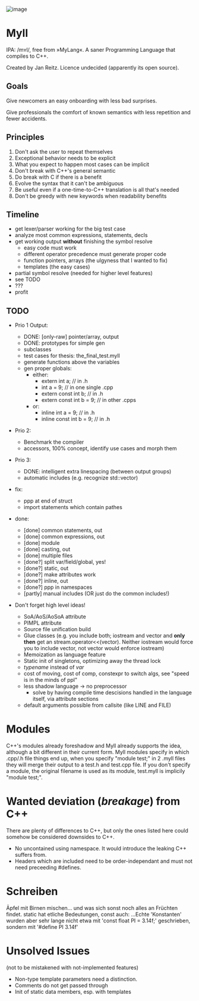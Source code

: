 ![image](https://user-images.githubusercontent.com/634372/146655353-6066d0ac-cf61-4445-abd3-0b3d0e311900.png)

# Myll
IPA: /mʏl/, free from »MyLang«. A saner Programming Language that compiles to C++.

Created by Jan Reitz. Licence undecided (apparently its open source).

## Goals
Give newcomers an easy onboarding with less bad surprises.

Give professionals the comfort of known semantics with less repetition and fewer accidents.

## Principles
1. Don't ask the user to repeat themselves
2. Exceptional behavior needs to be explicit
3. What you expect to happen most cases can be implicit
4. Don't break with C++'s general semantic
5. Do break with C if there is a benefit
6. Evolve the syntax that it can't be ambiguous
7. Be useful even if a one-time-to-C++ translation is all that's needed
8. Don't be greedy with new keywords when readability benefits

## Timeline
- get lexer/parser working for the big test case
- analyze most common expressions, statements, decls
- get working output **without** finishing the symbol resolve
    - easy code must work
    - different operator precedence must generate proper code
    - function pointers, arrays (the ulgyness that I wanted to fix)
    - templates (the easy cases)
- partial symbol resolve (needed for higher level features)
- see TODO
- ???
- profit

## TODO
- Prio 1 Output:
    - DONE: [only-raw] pointer/array, output
    - DONE: prototypes for simple gen
    - subclasses
    - test cases for thesis: the_final_test.myll
    - generate functions above the variables
    - gen proper globals:
        - either:
            - extern int a;             // in .h
            - int a = 9;                // in one single .cpp
            - extern const int b;       // in .h
            - extern const int b = 9;   // in other .cpps
        - or:
            - inline int a = 9;         // in .h
            - inline const int b = 9;   // in .h

- Prio 2:
    - Benchmark the compiler
    - accessors, 100% concept, identify use cases and morph them

- Prio 3:
    - DONE: intelligent extra linespacing (between output groups)
    - automatic includes (e.g. recognize std::vector)

- fix:
    - ppp at end of struct
    - import statements which contain pathes

- done:
    - [done] common statements, out
    - [done] common expressions, out
    - [done] module
    - [done] casting, out
    - [done] multiple files
    - [done?] split var/field/global, yes!
    - [done?] static, out
    - [done?] make attributes work
    - [done?] inline, out
    - [done?] ppp in namespaces
    - [partly] manual includes (OR just do the common includes!)

- Don't forget high level ideas!
    - SoA/AoS/AoSoA attribute
    - PIMPL attribute
    - Source file unification build
    - Glue classes (e.g. you include both; iostream and vector and **only then** get an stream.operator<<(vector). Neither iostream would force you to include vector, not vector would enforce iostream)
    - Memoization as language feature
    - Static init of singletons, optimizing away the thread lock
    - *typename* instead of *var*
    - cost of moving, cost of comp, constexpr to switch algs, see "speed is in the minds of ppl"
    - less shadow language -> no preprocessor
        - solve by having compile time descisions handled in the language itself, via attribute sections
    - default arguments possible from callsite (like LINE and FILE)

# Modules
C++'s modules already foreshadow and Myll already supports the idea, although a bit different in their current form.
Myll modules specify in which .cpp/.h file things end up, when you specify "module test;" in 2 .myll files they will merge their output to a test.h and test.cpp file.
If you don't specify a module, the original filename is used as its module, test.myll is implicily "module test;".

# Wanted deviation (_breakage_) from C++
There are plenty of differences to C++, but only the ones listed here could somehow be considered downsides to C++.
- No uncontained using namespace. It would introduce the leaking C++ suffers from.
- Headers which are included need to be order-independant and must not need preceeding #defines.

# Schreiben
Äpfel mit Birnen mischen... und was sich sonst noch alles an Früchten findet.
static hat etliche Bedeutungen, const auch:
...Echte 'Konstanten' wurden aber sehr lange nicht etwa mit 'const float PI = 3.14f;'
geschrieben, sondern mit '#define PI 3.14f'

# Unsolved Issues
(not to be mistakened with not-implemented features)
- Non-type template parameters need a distinction.
- Comments do not get passed through
- Init of static data members, esp. with templates
